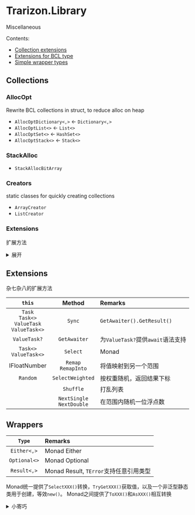 ﻿# Trarizon.Library

Miscellaneous

Contents:

- [Collection extensions](#Collections)
- [Extensions for BCL type](#Extensions)
- [Simple wrapper types](#Wrappers)

## Collections

### AllocOpt

Rewrite BCL collections in struct, to reduce alloc on heap
- `AllocOptDictionary<,>` <- `Dictionary<,>`
- `AllocOptList<>` <- `List<>`
- `AllocOptSet<>` <- `HashSet<>`
- `AllocOptStack<>` <- `Stack<>`

### StackAlloc

- `StackAllocBitArray`

### Creators

static classes for quickly creating collections

- `ArrayCreator`
- `ListCreator`

### Extensions

扩展方法

<details>
<summary>展开</summary>

`this`|Method|Remarks
--:|:--|:--
`IEnumerable<>`|`ForEach`|`foreach`
`T[]`<br/>`List<>`|`Fill`|Fill the collection with specific value
`Dictionary<,>`<br/>`IDictionary<,>`|`GetOrAdd`|获取键的值，否则添加并返回值
`Dictionary<,>`<br/>`IDictionary<,>`|`AddOrUpdate`|Add or Update
`(ReadOnly)Span<>`<br/>`T[]`|`OffsetOf`|通过指针计算元素/子数组的下标值
`(ReadOnly)Span<>`|`IndexOf`|重载了从指定下标值开始查找的功能
`(ReadOnly)Span<>`|`ToReversedSpan`|获取翻转后的Span的视图
`T[]`<br/>`List<>`<br/>`Span<>`|`SortStably`|使用内置`Sort`实现的稳定排序
`T[,]`|`AsSpan`<br/>`AsReadOnlySpan`|将二维数组中的一行转为`Span<>`/`ROS<>`

LinQ-like extensions


<details>
<summary>表格注释</summary>

部分方法为多种集合进行了实现，下表中第一列指示实现类型，类型列表如下，不同类型的方法名添加了不同后缀以作区分
- `IEnumerable<>`
- `IList<>` : `List`
- `IReadOnlyList<>` : `ROList`

符号列表
- ❌：未实现
- ⭕：LinQ内部已实现或有分支判定
- ✔：已实现

</details>

Impl Type|Method|Remarks
:--|:-:|:--
✔|`Adjacent`|返回相邻的两个值（按下标(0,1), (1,2), ...）
✔|`AggregateSelect`|类LinQ的`Aggregate`，返回执行至每一个元素的结果
⭕✔✔|`AsXXX`|返回自身
✔✔✔|`ChunkPair`<br/>`ChunkTriple`|类LinQ的`Chunk`，返回结果为`ValueTuple`
✔|`CountsMoreThan`<br/>`CountsLessThan`<br/>`CountsAtLeast`<br/>`CountsAtMost`<br/>`CountsEqualsTo`<br/>`CountsBetween`|比较序列大小，可选out参数在小于指定值时返回当前序列大小
⭕⭕✔<br/>❌✔✔|`ElementAtOrDefault`<br/>`TryAt`|以安全方式按下标获取值
✔|`EmptyIfNull`|序列为`null`时返回空序列，否则返回自身
✔|`TryFirst`|判断序列是否有值，若有，返回第一个值
✔|`IsInOrder`<br/>`IsInOrderBy`|判断序列是否有序
✔|`Merge`|合并两个有序序列
✔|`MinMax`<br/>`MinMaxBy`|一次遍历返回序列中的最小值与最大值
✔✔✔|`PopFront`<br/>`PopFirst`<br/>`PopFrontWhile`|取出开头指定数量的元素（*非延迟加载*），并返回剩下的元素
✔✔✔|`Repeat`<br/>`RepeatForever`|将序列重复
⭕✔✔|`Reverse`|-
✔✔✔|`Rotate`|交换序列前后两个部分
✔|`TrySingle`<br/>`TrySingleOrNone`|判断序列是否仅含有1个值（或为空），并返回该值（或指定默认值）
✔⭕✔|`StartsWith`|扩展了从指定位置开始判定的方法
⭕✔✔|`Take`|-
✔|`WhereSelect`|合并了LinQ的`Where`和`Select`，以此可以利用中间值

</details>

## Extensions

杂七杂八的扩展方法

`this`|Method|Remarks
:-:|:-:|:--
`Task`<br/>`Task<>`<br/>`ValueTask`<br/>`ValueTask<>`|`Sync`|`GetAwaiter().GetResult()`
`ValueTask?`|`GetAwaiter`|为`ValueTask?`提供`await`语法支持
`Task<>`<br/>`ValueTask<>`|`Select`|Monad
IFloatNumber|`Remap`<br/>`RemapInto`|将值映射到另一个范围
`Random`|`SelectWeighted`|按权重随机，返回结果下标
||`Shuffle`|打乱列表
||`NextSingle`<br/>`NextDouble`|在范围内随机一位浮点数

</details>

## Wrappers

`Type`|Remarks
:-:|:--
`Either<,>`|Monad Either
`Optional<>`|Monad Optional
`Result<,>`|Monad Result, `TError`支持任意引用类型

Monad统一提供了`SelectXXX()`转换，`TryGetXXX()`获取值，以及一个非泛型静态类用于创建，等效`new()`。
Monad之间提供了`ToXXX()`和`AsXXX()`相互转换


<details>
<summary>小寄巧</summary>

可以使用以下方式快速判断Monad并获取`Value`
``` csharp
if (optional.TryGetValue(out var value)) {
    Process(value);
}

// 第二个参数可省略
if (result.TryGetValue(out var val, out var err) {
    Process(val);
}
else {
    Process(err);
}
```

</details>